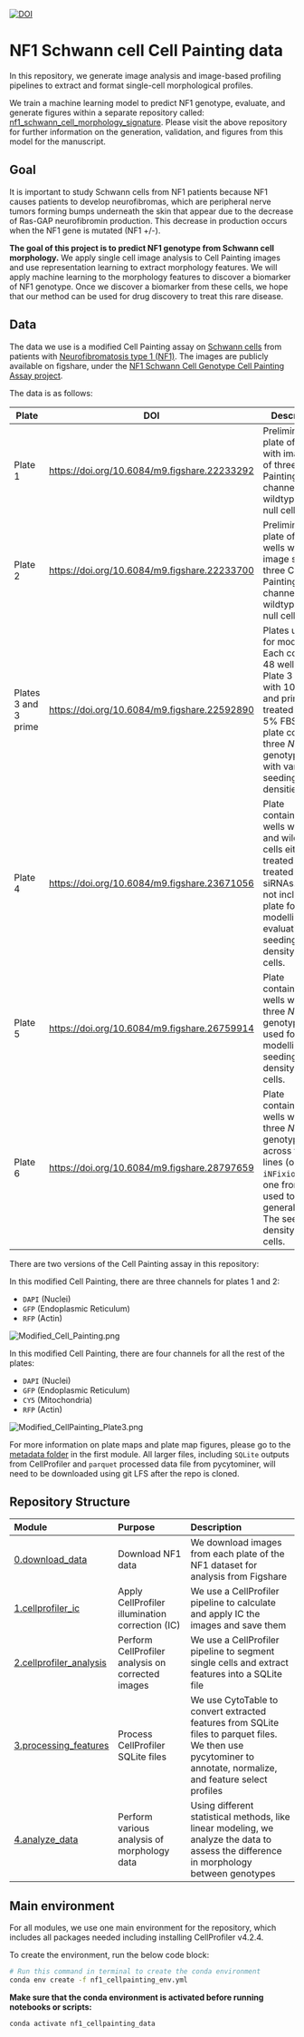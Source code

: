 [![DOI](https://zenodo.org/badge/DOI/10.5281/zenodo.13345304.svg)](https://doi.org/10.5281/zenodo.13345304)

# NF1 Schwann cell Cell Painting data

In this repository, we generate image analysis and image-based profiling pipelines to extract and format single-cell morphological profiles.

We train a machine learning model to predict NF1 genotype, evaluate, and generate figures within a separate repository called: [nf1_schwann_cell_morphology_signature](https://github.com/WayScience/nf1_schwann_cell_morphology_signature).
Please visit the above repository for further information on the generation, validation, and figures from this model for the manuscript.

## Goal

It is important to study Schwann cells from NF1 patients because NF1 causes patients to develop neurofibromas, which are peripheral nerve tumors forming bumps underneath the skin that appear due to the decrease of Ras-GAP neurofibromin production.
This decrease in production occurs when the NF1 gene is mutated (NF1 +/-).

**The goal of this project is to predict NF1 genotype from Schwann cell morphology.**
We apply single cell image analysis to Cell Painting images and use representation learning to extract morphology features.
We will apply machine learning to the morphology features to discover a biomarker of NF1 genotype.
Once we discover a biomarker from these cells, we hope that our method can be used for drug discovery to treat this rare disease.

## Data

The data we use is a modified Cell Painting assay on [Schwann cells](https://www.ncbi.nlm.nih.gov/books/NBK544316/) from patients with [Neurofibromatosis type 1 (NF1)](https://medlineplus.gov/genetics/condition/neurofibromatosis-type-1/).
The images are publicly available on figshare, under the [NF1 Schwann Cell Genotype Cell Painting Assay project](https://figshare.com/projects/NF1_Schwann_Cell_Genotype_Cell_Painting_Assay/161620).

The data is as follows:

| Plate                | DOI                                          | Description                                                                                                                                                                                           |
| -------------------- | -------------------------------------------- | ----------------------------------------------------------------------------------------------------------------------------------------------------------------------------------------------------- |
| Plate 1              | <https://doi.org/10.6084/m9.figshare.22233292> | Preliminary plate of 8 wells with image sets of three Cell Painting channels for wildtype and null cells.                                                                                             |
| Plate 2              | <https://doi.org/10.6084/m9.figshare.22233700> | Preliminary plate of 32 wells with image sets of three Cell Painting channels for wildtype and null cells.                                                                                            |
| Plates 3 and 3 prime | <https://doi.org/10.6084/m9.figshare.22592890> | Plates utilized for modelling. Each contain 48 wells, with Plate 3 treated with 10% FBS and prime treated with 5% FBS. These plate contain all three *NF1* genotypes, with varying seeding densities. |
| Plate 4              | <https://doi.org/10.6084/m9.figshare.23671056> | Plate containing 60 wells with null and wildtype cells either not treated or treated with siRNAs. We do not include this plate for modelling or evaluation. The seeding density is 1000 cells.        |
| Plate 5              | <https://doi.org/10.6084/m9.figshare.26759914> | Plate containing 48 wells with all three *NF1* genotypes used for modelling. The seeding density is 1000 cells.                                                                                       |
| Plate 6              | <https://doi.org/10.6084/m9.figshare.28797659>                                         | Plate containing 60 wells with all three *NF1* genotypes across two cell lines (one from `iNFixion` and one from `MGH`) used to assess generalizability. The seeding density is 1000 cells.           |

There are two versions of the Cell Painting assay in this repository:

In this modified Cell Painting, there are three channels for plates 1 and 2:

- `DAPI` (Nuclei)
- `GFP` (Endoplasmic Reticulum)
- `RFP` (Actin)

![Modified_Cell_Painting.png](example_figures/Modified_Cell_Painting.png)

In this modified Cell Painting, there are four channels for all the rest of the plates:

- `DAPI` (Nuclei)
- `GFP` (Endoplasmic Reticulum)
- `CY5` (Mitochondria)
- `RFP` (Actin)

![Modified_CellPainting_Plate3.png](example_figures/Modified_CellPainting_Plate3.png)

For more information on plate maps and plate map figures, please go to the [metadata folder](./0.download_data/metadata/) in the first module.
All larger files, including `SQLite` outputs from CellProfiler and `parquet` processed data file from pycytominer, will need to be downloaded using git LFS after the repo is cloned.

## Repository Structure

| Module                                                | Purpose                                           | Description                                                                                                                                                    |
| :---------------------------------------------------- | :------------------------------------------------ | :------------------------------------------------------------------------------------------------------------------------------------------------------------- |
| [0.download_data](./0.download_data/)                 | Download NF1 data                                 | We download images from each plate of the NF1 dataset for analysis from Figshare                                                                               |
| [1.cellprofiler_ic](./1.cellprofiler_ic/)             | Apply CellProfiler illumination correction (IC)   | We use a CellProfiler pipeline to calculate and apply IC the images and save them                                                                              |
| [2.cellprofiler_analysis](./2.cellprofiler_analysis/) | Perform CellProfiler analysis on corrected images | We use a CellProfiler pipeline to segment single cells and extract features into a SQLite file                                                                 |
| [3.processing_features](./3.processing_features/)     | Process CellProfiler SQLite files                 | We use CytoTable to convert extracted features from SQLite files to parquet files. We then use pycytominer to annotate, normalize, and feature select profiles |
| [4.analyze_data](./4.analyze_data/)                   | Perform various analysis of morphology data       | Using different statistical methods, like linear modeling, we analyze the data to assess the difference in morphology between genotypes                        |

## Main environment

For all modules, we use one main environment for the repository, which includes all packages needed including installing CellProfiler v4.2.4.

To create the environment, run the below code block:

```bash
# Run this command in terminal to create the conda environment
conda env create -f nf1_cellpainting_env.yml
```

**Make sure that the conda environment is activated before running notebooks or scripts:**

```bash
conda activate nf1_cellpainting_data
```
